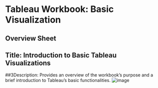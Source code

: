 # Tableau Workbook: Basic Visualization
## Overview Sheet
## Title: Introduction to Basic Tableau Visualizations
##3Description: Provides an overview of the workbook’s purpose and a brief introduction to Tableau’s basic functionalities.
![image](https://github.com/user-attachments/assets/4d085f76-f00d-4d1c-a083-2cd6e2f1bc0a)
